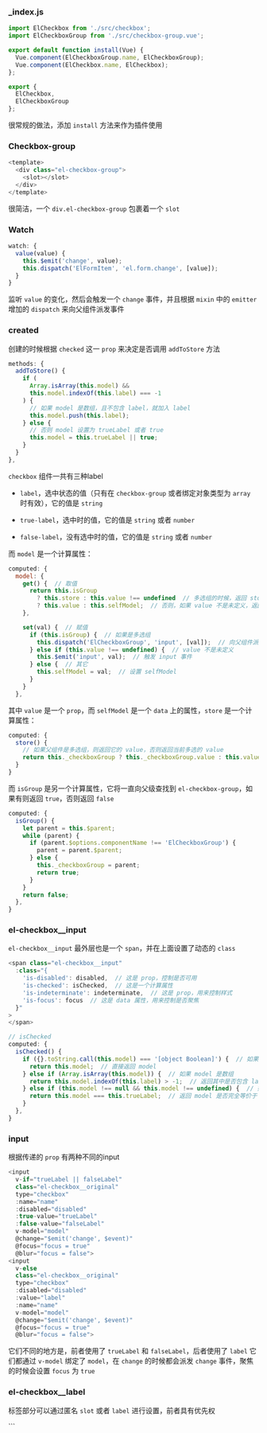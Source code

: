 ### _index.js

```js
import ElCheckbox from './src/checkbox';
import ElCheckboxGroup from './src/checkbox-group.vue';

export default function install(Vue) {
  Vue.component(ElCheckboxGroup.name, ElCheckboxGroup);
  Vue.component(ElCheckbox.name, ElCheckbox);
};

export {
  ElCheckbox,
  ElCheckboxGroup
};
```

很常规的做法，添加 `install` 方法来作为插件使用

### Checkbox-group

```js
<template>
  <div class="el-checkbox-group">
    <slot></slot>
  </div>
</template>
```

很简洁，一个 `div.el-checkbox-group` 包裹着一个 `slot`

### Watch

```js
watch: {
  value(value) {
    this.$emit('change', value);
    this.dispatch('ElFormItem', 'el.form.change', [value]);
  }
}
```

监听 `value` 的变化，然后会触发一个 `change` 事件，并且根据 `mixin` 中的 `emitter` 增加的 `dispatch` 来向父组件派发事件



### created

创建的时候根据 `checked` 这一 `prop` 来决定是否调用 `addToStore` 方法

```js
methods: {
  addToStore() {
    if (
      Array.isArray(this.model) &&
      this.model.indexOf(this.label) === -1
    ) {  
      // 如果 model 是数组，且不包含 label，就加入 label
      this.model.push(this.label);
    } else {  
      // 否则 model 设置为 trueLabel 或者 true
      this.model = this.trueLabel || true;
    }
  }
},
```

`checkbox` 组件一共有三种label

* `label`，选中状态的值（只有在 `checkbox-group` 或者绑定对象类型为 `array` 时有效），它的值是 `string`

* `true-label`，选中时的值，它的值是 `string` 或者 `number`

* `false-label`，没有选中时的值，它的值是 `string` 或者 `number`

而 `model` 是一个计算属性：

```js
computed: {
  model: {
    get() {  // 取值
      return this.isGroup
        ? this.store : this.value !== undefined  // 多选组的时候，返回 store
        ? this.value : this.selfModel;  // 否则，如果 value 不是未定义，返回 value，要么返回 selfModel
    },

    set(val) {  // 赋值
      if (this.isGroup) {  // 如果是多选组
        this.dispatch('ElCheckboxGroup', 'input', [val]);  // 向父组件派发事件
      } else if (this.value !== undefined) {  // value 不是未定义
        this.$emit('input', val);  // 触发 input 事件
      } else {  // 其它
        this.selfModel = val;  // 设置 selfModel
      }
    }
  },
```

其中 `value` 是一个 `prop`，而 `selfModel` 是一个 `data` 上的属性，`store` 是一个计算属性：

```js
computed: {
  store() {
    // 如果父组件是多选组，则返回它的 value，否则返回当前多选的 value
    return this._checkboxGroup ? this._checkboxGroup.value : this.value;
  }
}
```

而 `isGroup` 是另一个计算属性，它将一直向父级查找到 `el-checkbox-group`，如果有则返回 `true`，否则返回 `false`

```js
computed: {
  isGroup() {
    let parent = this.$parent;
    while (parent) {
      if (parent.$options.componentName !== 'ElCheckboxGroup') {
        parent = parent.$parent;
      } else {
        this._checkboxGroup = parent;
        return true;
      }
    }
    return false;
  },
}
```


### el-checkbox__input

`el-checkbox__input` 最外层也是一个 `span`，并在上面设置了动态的 `class`

```js
<span class="el-checkbox__input"
  :class="{
    'is-disabled': disabled,  // 这是 prop，控制是否可用
    'is-checked': isChecked,  // 这是一个计算属性
    'is-indeterminate': indeterminate,  // 这是 prop，用来控制样式
    'is-focus': focus  // 这是 data 属性，用来控制是否聚焦
  }"
>
</span>

// isChecked
computed: {
  isChecked() {
    if ({}.toString.call(this.model) === '[object Boolean]') {  // 如果 model 是布尔型
      return this.model;  // 直接返回 model
    } else if (Array.isArray(this.model)) {  // 如果 model 是数组
      return this.model.indexOf(this.label) > -1;  // 返回其中是否包含 label
    } else if (this.model !== null && this.model !== undefined) {  // 如果 model 不是 null，也不是 undefined
      return this.model === this.trueLabel;  // 返回 model 是否完全等价于 trueLabel
    }
  },
}
```


### input

根据传递的 `prop` 有两种不同的input

```js
<input
  v-if="trueLabel || falseLabel"
  class="el-checkbox__original"
  type="checkbox"
  :name="name"
  :disabled="disabled"
  :true-value="trueLabel"
  :false-value="falseLabel"
  v-model="model"
  @change="$emit('change', $event)"
  @focus="focus = true"
  @blur="focus = false">
<input
  v-else
  class="el-checkbox__original"
  type="checkbox"
  :disabled="disabled"
  :value="label"
  :name="name"
  v-model="model"
  @change="$emit('change', $event)"
  @focus="focus = true"
  @blur="focus = false">
```

它们不同的地方是，前者使用了 `trueLabel` 和 `falseLabel`，后者使用了 `label` 它们都通过 `v-model` 绑定了 `model`，在 `change` 的时候都会派发 `change` 事件，聚焦的时候会设置 `focus` 为 `true`

### el-checkbox__label

标签部分可以通过匿名 `slot` 或者 `label` 进行设置，前者具有优先权

<span class="el-checkbox__label" v-if="$slots.default || label">
  <slot></slot>
  <template v-if="!$slots.default">{{label}}</template>
</span>
```
